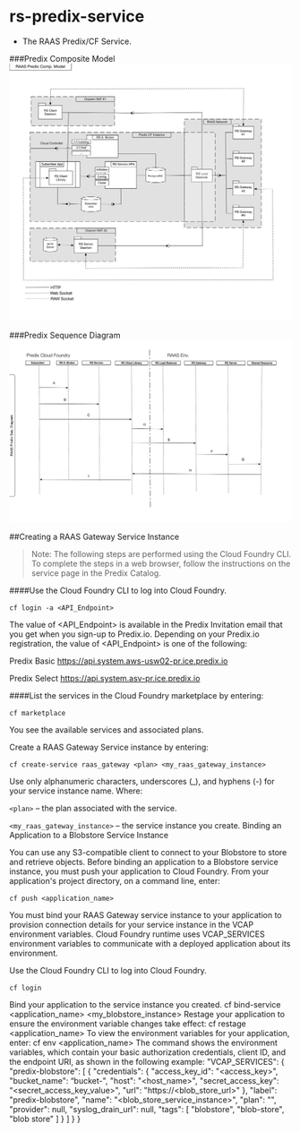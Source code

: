 # rs-predix-service
 - The RAAS Predix/CF Service.
 
 
###Predix Composite Model
![alt tag](docs/RAAS-Predix-Comp-Model.png)

###Predix Sequence Diagram
![alt tag](docs/RAAS-Predix-Seq-Diagram.png)

##Creating a RAAS Gateway Service Instance
> Note: The following steps are performed using the Cloud Foundry CLI. To complete the steps in a web browser, follow the instructions on the service page in the Predix Catalog.

####Use the Cloud Foundry CLI to log into Cloud Foundry.
```
cf login -a <API_Endpoint>
```

The value of <API_Endpoint> is available in the Predix Invitation email that you get when you sign-up to Predix.io. Depending on your Predix.io registration, the value of <API_Endpoint> is one of the following:

Predix Basic
https://api.system.aws-usw02-pr.ice.predix.io

Predix Select
https://api.system.asv-pr.ice.predix.io

####List the services in the Cloud Foundry marketplace by entering:
```
cf marketplace
```
You see the available services and associated plans.

Create a RAAS Gateway Service instance by entering:
```
cf create-service raas_gateway <plan> <my_raas_gateway_instance> 
```

Use only alphanumeric characters, underscores (_), and hyphens (-) for your service instance name.
Where:

`<plan>` – the plan associated with the service.

`<my_raas_gateway_instance>` – the service instance you create.
Binding an Application to a Blobstore Service Instance

You can use any S3-compatible client to connect to your Blobstore to store and retrieve objects. Before binding an application to a Blobstore service instance, you must push your application to Cloud Foundry. From your application's project directory, on a command line, enter:
```
cf push <application_name>
```
You must bind your RAAS Gateway service instance to your application to provision connection details for your service instance in the VCAP environment variables. Cloud Foundry runtime uses VCAP_SERVICES environment variables to communicate with a deployed application about its environment.

Use the Cloud Foundry CLI to log into Cloud Foundry.
```shell
cf login
```
Bind your application to the service instance you created.
cf bind-service <application_name> <my_blobstore_instance>
Restage your application to ensure the environment variable changes take effect:
cf restage <application_name>
To view the environment variables for your application, enter:
cf env <application_name>
The command shows the environment variables, which contain your basic authorization credentials, client ID, and the endpoint URI, as shown in the following example:
"VCAP_SERVICES": {
  "predix-blobstore": [
   {
    "credentials": {
     "access_key_id": "<access_key>",
     "bucket_name": “bucket-<instanceID>",
     "host": "<host_name>",
     "secret_access_key": “<secret_access_key_value>",
     "url": "https://<blob_store_url>"
    },
    "label": "predix-blobstore",
    "name": "<blob_store_service_instance>",
    "plan": "<plan>",
    "provider": null,
    "syslog_drain_url": null,
    "tags": [
     "blobstore",
     "blob-store",
     "blob store"
    ]
   }
  ]
 }
}

